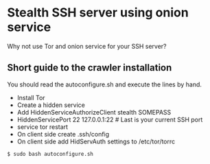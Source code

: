 Stealth SSH server using onion service
======================================

Why not use Tor and onion service for your SSH server?

Short guide to the crawler installation
---------------------------------------

You should read the autoconfigure.sh and execute the lines by hand.

- Install Tor
- Create a hidden service
- Add HiddenServiceAuthorizeClient stealth SOMEPASS
- HiddenServicePort 22 127.0.0.1:22 # Last is your current SSH port
- service tor restart
- On client side create .ssh/config
- On client side add HidServAuth settings to /etc/tor/torrc


```sh
$ sudo bash autoconfigure.sh
```
